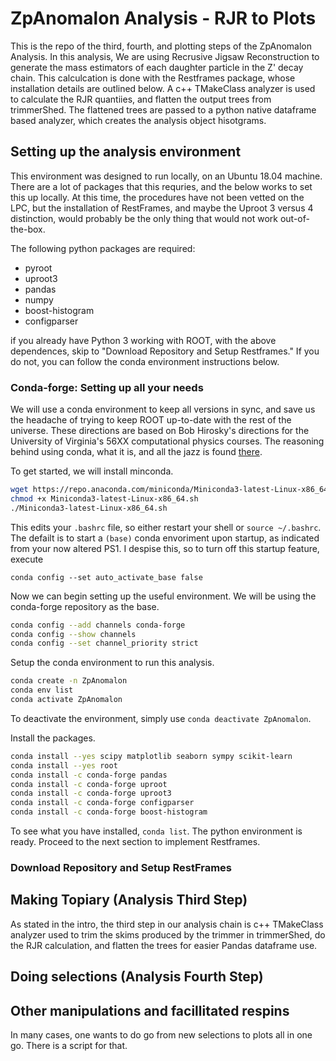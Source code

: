 # ZpAnomalon Analysis - RJR to Plots

This is the repo of the third, fourth, and plotting  steps of the ZpAnomalon Analysis. In this analysis, We are using Recrusive Jigsaw Reconstruction to generate the mass estimators of each daughter particle in the Z' decay chain. This calculcation is done with the Restframes package, whose installation details are outlined below. A c++ TMakeClass analyzer is used to calculate the RJR quantiies, and flatten the output trees from trimmerShed. The flattened trees are passed to a python native dataframe based analyzer, which creates the analysis object hisotgrams.

## Setting up the analysis environment

This environment was designed to run locally, on an Ubuntu 18.04 machine. There are a lot of packages that this requries, and the below works to set this up locally. At this time, the procedures have not been vetted on the LPC, but the installation of RestFrames, and maybe the Uproot 3 versus 4 distinction, would probably be the only thing that would not work out-of-the-box.

The following python packages are required:

+ pyroot
+ uproot3
+ pandas
+ numpy
+ boost-histogram
+ configparser

if you already have Python 3 working with ROOT, with the above dependences, skip to "Download Repository and Setup Restframes." If you do not, you can follow the conda environment instructions below.

### Conda-forge: Setting up all your needs

We will use a conda environment to keep all versions in sync, and save us the headache of trying to keep ROOT up-to-date with the rest of the universe. These directions are based on Bob Hirosky's directions for the University of Virginia's 56XX computational physics courses. The reasoning behind using conda, what it is, and all the jazz is found [there](https://raw.githubusercontent.com/UVaCompPhys/PHYS56xx-setup/master/notebooks/FAQ/WorkingEnv.ipynb).

To get started, we will install minconda.

```bash
wget https://repo.anaconda.com/miniconda/Miniconda3-latest-Linux-x86_64.sh
chmod +x Miniconda3-latest-Linux-x86_64.sh
./Miniconda3-latest-Linux-x86_64.sh

```

This edits your ```.bashrc``` file, so either restart your shell or ```source ~/.bashrc```. The defailt is to start a ```(base)``` conda envoriment upon startup, as indicated from your now altered PS1. I despise this, so to turn off this startup feature, execute

```conda config --set auto_activate_base false```

Now we can begin setting up the useful environment. We will be using the conda-forge repository as the base.

```bash
conda config --add channels conda-forge
conda config --show channels
conda config --set channel_priority strict
```

Setup the conda environment to run this analysis.

```bash
conda create -n ZpAnomalon
conda env list
conda activate ZpAnomalon
```

To deactivate the environment, simply use ```conda deactivate ZpAnomalon```.

Install the packages.

```bash
conda install --yes scipy matplotlib seaborn sympy scikit-learn
conda install --yes root
conda install -c conda-forge pandas
conda install -c conda-forge uproot
conda install -c conda-forge uproot3
conda install -c conda-forge configparser
conda install -c conda-forge boost-histogram
```
To see what you have installed, ```conda list```. The python environment is ready. Proceed to the next section to implement Restframes.

### Download Repository and Setup RestFrames

## Making Topiary (Analysis Third Step)

As stated in the intro, the third step in our analysis chain is c++ TMakeClass analyzer used to trim the skims produced by the trimmer in trimmerShed, do the RJR calculation, and flatten the trees for easier Pandas dataframe use.

## Doing selections (Analysis Fourth Step)

## Other manipulations and facillitated respins

In many cases, one wants to do go from new selections to plots all in one go. There is a script for that. 
